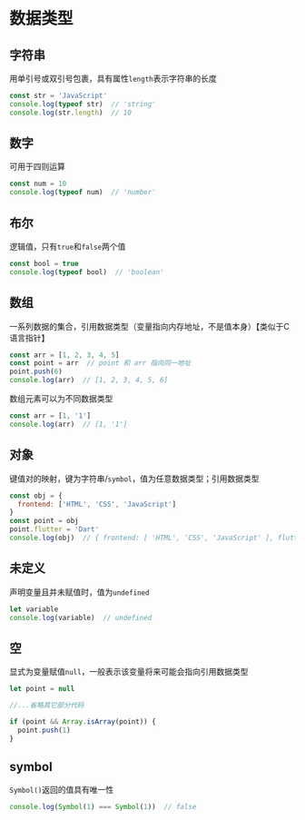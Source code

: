 # 数据类型

## 字符串
用单引号或双引号包裹，具有属性`length`表示字符串的长度
```javascript
const str = 'JavaScript'
console.log(typeof str)  // 'string'
console.log(str.length)  // 10
```

## 数字
可用于四则运算
```javascript
const num = 10
console.log(typeof num)  // 'number'
```

## 布尔
逻辑值，只有`true`和`false`两个值
```javascript
const bool = true
console.log(typeof bool)  // 'boolean'
```

## 数组
一系列数据的集合，引用数据类型（变量指向内存地址，不是值本身）【类似于C语言指针】
```javascript
const arr = [1, 2, 3, 4, 5]
const point = arr  // point 和 arr 指向同一地址
point.push(6)
console.log(arr)  // [1, 2, 3, 4, 5, 6]
```
数组元素可以为不同数据类型
```javascript
const arr = [1, '1']
console.log(arr)  // [1, '1']
```

## 对象
键值对的映射，键为字符串/`symbol`，值为任意数据类型；引用数据类型
```javascript
const obj = {
  frontend: ['HTML', 'CSS', 'JavaScript']
}
const point = obj
point.flutter = 'Dart'
console.log(obj)  // { frontend: [ 'HTML', 'CSS', 'JavaScript' ], flutter: 'Dart' }
```

## 未定义
声明变量且并未赋值时，值为`undefined`
```javascript
let variable
console.log(variable)  // undefined
```

## 空
显式为变量赋值`null`，一般表示该变量将来可能会指向引用数据类型
```javascript
let point = null

//...省略其它部分代码

if (point && Array.isArray(point)) {
  point.push(1)
}
```

## symbol
`Symbol()`返回的值具有唯一性
```javascript
console.log(Symbol(1) === Symbol(1))  // false
```
